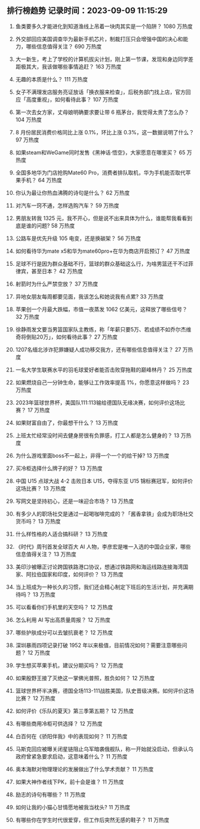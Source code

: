
## 排行榜趋势 记录时间：2023-09-09 11:15:29
  
  1. 鱼类要多久才能进化到知道渔线上吊着一块肉其实是一个陷阱？ 1080 万热度
    
  2. 外交部回应美国调查华为最新手机芯片，制裁打压只会增强中国的决心和能力，哪些信息值得关注？ 690 万热度
    
  3. 大一新生，考上了学校的计算机拔尖计划，刚上第一节课，发现和身边同学差距极其大，我该做哪些事情追赶？ 163 万热度
    
  4. 无趣的本质是什么？ 111 万热度
    
  5. 女子不满理发店服务亮证放话「换衣服来检查」，后税务部门找上店，官方回应「高度重视」，如何看待此事？ 107 万热度
    
  6. 第一次去女方家，丈母娘明确要求要让带 6 瓶茅台，我觉得太贵了怎么办？ 104 万热度
    
  7. 8 月份居民消费价格同比上涨 0.1%，环比上涨 0.3%，这一数据说明了什么？ 97 万热度
    
  8. 如果steam和WeGame同时发售《黑神话·悟空》，大家愿意在哪里买？ 65 万热度
    
  9. 全国多地华为门店抢购Mate60 Pro，消费者排队取机，华为手机能否取代苹果手机？ 64 万热度
    
  10. 你认为最让你热血沸腾的诗句是什么？ 62 万热度
    
  11. 对汽车一窍不通，怎样选购汽车？ 59 万热度
    
  12. 男朋友转我 1325 元，我不开心，但是说不出来具体为什么，谁能帮我看看到底是谁的问题? 58 万热度
    
  13. 公路车是优先升级 105 电变，还是换碳架？ 56 万热度
    
  14. 如何看待华为mate x5和华为mate60pro+在华为商店开启预订？ 47 万热度
    
  15. 足球不行是因为群众基础不行，篮球的群众基础这么行，为啥男篮还干不过菲律宾，甚至日本？ 42 万热度
    
  16. 射箭时为什么严禁空放？ 37 万热度
    
  17. 异地女朋友每周都要见面，我该怎么和她说我有点累? 33 万热度
    
  18. 苹果创一个月最大跌幅，市值一夜蒸发 1062 亿美元，这释放了哪些信号？ 32 万热度
    
  19. 徐静雨发文要当男篮国家队主教练，称「年薪只要5万、若成绩不如乔尔杰维奇将倒贴20万」，如何看待此事？ 27 万热度
    
  20. 1207名缅北涉诈犯罪嫌疑人成功移交我方，还有哪些信息值得关注？ 27 万热度
    
  21. 一名大学生联赛水平的羽毛球爱好者能否击败穿拖鞋的巅峰林丹？ 25 万热度
    
  22. 如果燃烧自己一分钟生命，能够让工作效率提高 1%，你愿意这样做吗？ 23 万热度
    
  23. 2023年篮球世界杯，美国队111:113输给德国队无缘决赛，如何评价这场比赛？ 17 万热度
    
  24. 如果财富自由了，你最想干什么？ 13 万热度
    
  25. 上班太忙经常没时间去健身房很有负罪感，打工人都是怎么健身的？ 13 万热度
    
  26. 为什么游戏里面boss不一起上，非得一个一个的给干掉? 13 万热度
    
  27. 买冷柜选择什么牌子的好？ 13 万热度
    
  28. 中国 U15 点球大战 4-2 击败日本 U15，夺得东亚 U15 锦标赛冠军，如何评价这场比赛？ 13 万热度
    
  29. 写网文是坚持初心，还是一味迎合市场？ 13 万热度
    
  30. 有多少人的职场社交是通过一起喝咖啡完成的？「酱香拿铁」会成为职场社交货币吗？ 13 万热度
    
  31. 什么样性格的人适合搞科研？ 13 万热度
    
  32. 《时代》周刊首发全球百大 AI 人物，李彦宏是唯一入选的中国企业家，哪些信息值得关注？ 13 万热度
    
  33. 美印沙被曝正讨论跨国铁路港口协议，想通过铁路网和海运线路连接海湾国家、阿拉伯国家和印度，如何评价？ 13 万热度
    
  34. 当上班成为一种长久的习惯，我们还会精心制定下班后的生活计划，并充满期待吗？ 13 万热度
    
  35. 可以看看你们手机里的天空吗？ 12 万热度
    
  36. 怎么利用 AI 写出高质量周报？ 12 万热度
    
  37. 哪些护肤成分可以去皱抗衰老？ 12 万热度
    
  38. 深圳暴雨四项记录打破 1952 年以来极值，目前情况如何？需要注意哪些问题？ 12 万热度
    
  39. 学生想买苹果手机，建议分期买吗？ 12 万热度
    
  40. 如果殷野王接了灭绝这一掌佛光普照，胜负如何？ 12 万热度
    
  41. 篮球世界杯半决赛，德国全场113-111战胜美国，队史晋级决赛。如何评价这场比赛？ 12 万热度
    
  42. 如何评价《乐队的夏天》第三季第五期？ 12 万热度
    
  43. 有哪些商用冷柜可供选择？ 12 万热度
    
  44. 白百何在《骄阳伴我》中的表现如何？ 11 万热度
    
  45. 马斯克回应被曝关闭星链阻止乌军暗袭俄舰队，称一开始就没启动，但承认乌政府曾紧急要求启动，这意味着什么？ 11 万热度
    
  46. 奥本海默对物理理论的发展做出了什么学术贡献？ 11 万热度
    
  47. 如果大神作者线下PK，前十会是谁？ 11 万热度
    
  48. 励志的诗句有哪些？ 11 万热度
    
  49. 如何让我的小猫心甘情愿地被我当枕头? 11 万热度
    
  50. 有哪些你在学生时代很爱穿，但工作后突然无感的鞋子？ 11 万热度
    